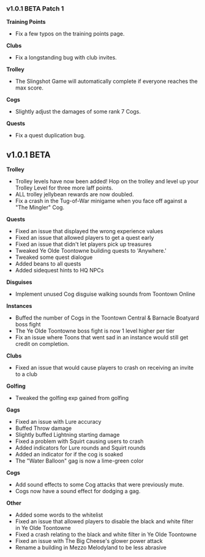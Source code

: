### v1.0.1 BETA Patch 1
**Training Points**
- Fix a few typos on the training points page.

**Clubs**
- Fix a longstanding bug with club invites.

**Trolley**
- The Slingshot Game will automatically complete if everyone reaches the max score.

**Cogs**
- Slightly adjust the damages of some rank 7 Cogs.

**Quests**
- Fix a quest duplication bug.

## v1.0.1 BETA
**Trolley**
- Trolley levels have now been added! Hop on the trolley and level up your Trolley Level for three more laff points.
- ALL trolley jellybean rewards are now doubled.
- Fix a crash in the Tug-of-War minigame when you face off against a "The Mingler" Cog.

**Quests**
- Fixed an issue that displayed the wrong experience values
- Fixed an issue that allowed players to get a quest early
- Fixed an issue that didn't let players pick up treasures
- Tweaked Ye Olde Toontowne building quests to 'Anywhere.'
- Tweaked some quest dialogue
- Added beans to all quests
- Added sidequest hints to HQ NPCs

**Disguises**
- Implement unused Cog disguise walking sounds from Toontown Online

**Instances**
- Buffed the number of Cogs in the Toontown Central & Barnacle Boatyard boss fight
- The Ye Olde Toontowne boss fight is now 1 level higher per tier
- Fix an issue where Toons that went sad in an instance would still get credit on completion.

**Clubs**
- Fixed an issue that would cause players to crash on receiving an invite to a club

**Golfing**
- Tweaked the golfing exp gained from golfing

**Gags**
- Fixed an issue with Lure accuracy
- Buffed Throw damage
- Slightly buffed Lightning starting damage
- Fixed a problem with Squirt causing users to crash
- Added indicators for Lure rounds and Squirt rounds
- Added an indicator for if the cog is soaked
- The "Water Balloon" gag is now a lime-green color

**Cogs**
- Add sound effects to some Cog attacks that were previously mute.
- Cogs now have a sound effect for dodging a gag.

**Other**
- Added some words to the whitelist
- Fixed an issue that allowed players to disable the black and white filter in Ye Olde Toontowne
- Fixed a crash relating to the black and white filter in Ye Olde Toontowne
- Fixed an issue with The Big Cheese's glower power attack
- Rename a building in Mezzo Melodyland to be less abrasive
